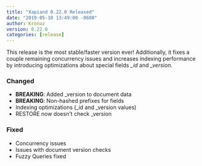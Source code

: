 ```yaml
---
title: "Xapiand 0.22.0 Released"
date: "2019-05-10 13:49:00 -0600"
author: Kronuz
version: 0.22.0
categories: [release]
---
```


This release is the most stable/faster version ever! Additionally, it fixes
a couple remaining concurrency issues and increases indexing performance
by introducing optimizations about special fields *_id* and *_version*.


### Changed
- **BREAKING**: Added _version to document data
- **BREAKING**: Non-hashed prefixes for fields
- Indexing optimizations (_id and _version values)
- RESTORE now doesn't check _version

### Fixed
- Concurrency issues
- Issues with document version checks
- Fuzzy Queries fixed
